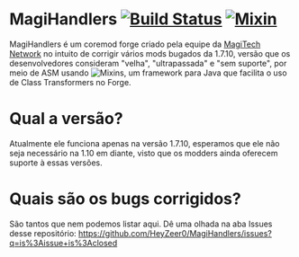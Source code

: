 # MagiHandlers [![Build Status](http://ci.heyzeer0.cf/buildStatus/icon?job=MagiHandlers)](http://ci.heyzeer0.cf/job/MagiHandlers/) [![Mixin](http://api.heyzeer0.cf/imgs/pwmixin.png)](https://github.com/SpongePowered/Mixin)
MagiHandlers é um coremod forge criado pela equipe da <a href="http://magitechserver.com/">MagiTech Network</a> no intuito de corrigir vários mods bugados da 1.7.10, versão que os desenvolvedores consideram "velha", "ultrapassada" e "sem suporte", por meio de ASM usando ![Mixins](https://github.com/SpongePowered/Mixin), um framework para Java que facilita o uso de Class Transformers no Forge.

Qual a versão?
========
Atualmente ele funciona apenas na versão 1.7.10, esperamos que ele não seja necessário na 1.10 em diante, visto que os modders ainda oferecem suporte à essas versões.

Quais são os bugs corrigidos?
========
São tantos que nem podemos listar aqui. Dê uma olhada na aba Issues desse repositório: https://github.com/HeyZeer0/MagiHandlers/issues?q=is%3Aissue+is%3Aclosed
